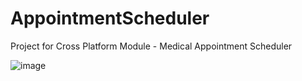 # AppointmentScheduler
Project for Cross Platform Module - Medical Appointment Scheduler

![image](https://github.com/heberjuunior/AppointmentScheduler/assets/72036949/b9bc02f9-52ff-4821-b109-c37907fd0a1f)
